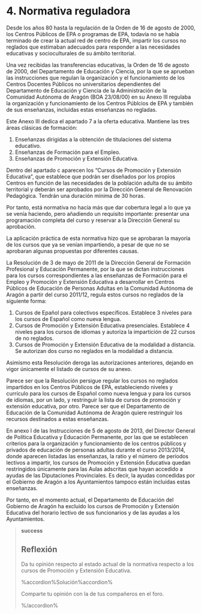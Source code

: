 
# 4. Normativa reguladora

Desde los años 80 hasta la regulación de la Orden de 16 de agosto de 2000, los Centros Públicos de EPA o programas de EPA, todavía no se había terminado de crear la actual red de centro de EPA, impartir los cursos no reglados que estimaban adecuados para responder a las necesidades educativas y socioculturales de su ámbito territorial.

Una vez recibidas las transferencias educativas, la Orden de 16 de agosto de 2000, del Departamento de Educación y Ciencia, por la que se aprueban las instrucciones que regulan la organización y el funcionamiento de los Centros Docentes Públicos no universitarios dependientes del Departamento de Educación y Ciencia de la Administración de la Comunidad Autónoma de Aragón (BOA 23/08/00) en su Anexo III regulaba la organización y funcionamiento de los Centros Públcios de EPA y también de sus enseñanzas, incluidas estas enseñanzas no regladas.

Este Anexo III dedica el apartado 7 a la oferta educativa. Mantiene las tres áreas clásicas de formación:

1. Enseñanzas dirigidas a la obtención de titulaciones del sistema educativo.
1. Enseñanzas de Formación para el Empleo.
1. Enseñanzas de Promoción y Extensión Educativa.

Dentro del apartado c aparecen los “Cursos de Promoción y Extensión Educativa”, que establece que podrán ser diseñados por los propios Centros en función de las necesidades de la población adulta de su ámbito territorial y deberán ser aprobados por la Dirección General de Renovación Pedagógica. Tendrán una duración mínima de 30 horas.

Por tanto, está normativa no hacía más que dar cobertura legal a lo que ya se venía haciendo, pero añadiendo un requisito importante: presentar una programación completa del curso y reservar a la Dirección General su aprobación.

La aplicación práctica de esta normativa hizo que se aprobaran la mayoría de los cursos que ya se venían impartiendo, a pesar de que no se aprobaran algunas propuestas por diferentes causas.

La Resolución de 3 de mayo de 2011 de la Dirección General de Formación Profesional y Educacíón Permanente, por la que se dictan instrucciones para los cursos correspondientes a las enseñanzas de Formación para el Empleo y Promoción y Extensión Educativa a desarrollar en Centros Públicos de Educación de Personas Adultas en la Comunidad Autónoma de Aragón a partir del curso 2011/12, regula estos cursos no reglados de la siguiente forma:

1. Cursos de Epañol para colectivos específicos. Establece 3 niveles para los cursos de Español como nueva lengua.
1. Cursos de Promoción y Extensión Educativa presenciales. Establece 4 niveles para los cursos de idiomas y autoriza la impartición de 22 cursos de no reglados.
1. Cursos de Promoción y Extensión Educativa de la modalidad a distancia. Se autorizan dos curso no reglados en la modalidad a distancia.

Asimismo esta Resolución deroga las autorizaciones anteriores, dejando en vigor únicamente el listado de cursos de su anexo.

Parece ser que la Resolución persigue regular los cursos no reglados impartidos en los Centros Públicos de EPA, estableciendo niveles y currículo para los cursos de Español como nueva lengua y para los cursos de idiomas, por un lado, y restringuir la lista de cursos de promoción y extensión educativa, por otro. Parece ser que el Departamento de Educación de la Comunidad Autónoma de Aragón quiere restringuir los recursos destinados a estas enseñanzas.

En anexo I de las Instrucciones de 5 de agosto de 2013, del Director General de Política Educativa y Educación Permanente, por las que se establecen criterios para la organización y funcionamiento de los centros públicos y privados de educación de personas adultas durante el curso 2013/2014, donde aparecen listadas las enseñanzas, la ratio y el número de períodos lectivos a impartir, los cursos de Promoción y Extensión Educativa quedan restringidos únicamente para las Aulas adscritas que hayan accedido a ayudas de las Diputaciones Provinciales. Es decir, la ayudas concedidas por el Gobierno de Aragón a los Ayuntamientos tampoco están incluidas estas enseñanzas.

Por tanto, en el momento actual, el Departamento de Educación del Gobierno de Aragón ha excluido los cursos de Promoción y Extensión Educativa del horario lectivo de sus funcionarios y de las ayudas a los Ayuntamientos.

>**success**
>## Reflexión
>
>Da tu opinión respecto al estado actual de la normativa respecto a los cursos de Promoción y Extensión Educativa.
>
>%accordion%Solución%accordion%
>
>Comparte tu opinión con la de tus compañeros en el foro.
>
>%/accordion%

